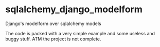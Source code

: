 sqlalchemy_django_modelform
===========================

Django's modelform over sqlalchemy models

The code is packed with a very simple example and some useless and buggy stuff.
ATM the project is not complete.
